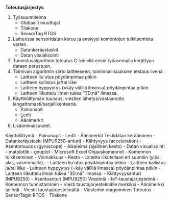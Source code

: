 **Toteutusjärjestys**

1. Työsuunnitelma
    - Globaalit muuttujat
    - Tilakone
    - SensorTag RTOS
2. Laitteessa sensoridatan keruu ja analyysi komentojen tulkitsemista varten.
    - Datankeräystaskit
    - Datan visualisointi
3. Tunnistusalgoritmin toteutus C-kielellä ensin työasemalla kerättyyn dataan perustuen.
4. Toimivan algoritmin siirto laitteeseen, toiminnallisuuksien testaus livenä.
    - Laitteen liu'utus pöydänpintaa pitkin
    - Laitteen kallistus ja/tai liike
    - Laitteen hyppyytys (=käy välillä ilmassa) pöydänpintaa pitkin
    - Laitteen liikuttelu ilman tukea "3D:nä" ilmassa.
5. Käyttöliittymän tuunaus, viestien lähetys/vastaanotto langattomasti/sarjaliikenteenä.
    - Painonapit
    - Ledit
    - Äänimerkit
6. Lisäominaisuudet.


Käyttöliittymä
    - Painonapit
    - Ledit
    - Äänimerkit
Testidatan kerääminen
    - Datankeräystaski (MPU9250-anturi)
        - Kiihtyvyys (acceleration)
        - Asentomuutos (gyroscope)
    - Aikaleima (ajallinen kesto)
    - Datan visualisointi
        - matplotlib
        - gnuplot
        - Microsoft Excel
Ohjauskomennot
    - Komennon tulkitseminen
        - Voimakkuus
        - Kesto
    - Laitetta liikutellaan eri suuntiin (ylös, alas, vasemmalle)..
        - Laitteen liu'utus pöydänpintaa pitkin
        - Laitteen kallistus ja/tai liike
        - Laitteen hyppyytys (=käy välillä ilmassa) pöydänpintaa pitkin
        - Laitteen liikuttelu ilman tukea "3D:nä" ilmassa.
    - Kiihtyvyysanturi (MPU9250)
    - Asentoanturi (MPU9250)
Viestintä
    - IoT-taustajärjestelmä
    - Komennon tunnistaminen
        - Viesti taustajärjestelmälle merkiksi
        - Äänimerkki tai ledi
    - Viestit taustajärjestelmältä
        - Viesteihin reagoiminen
Toteutus
    - SensorTagin RTOS
    - Tilakone